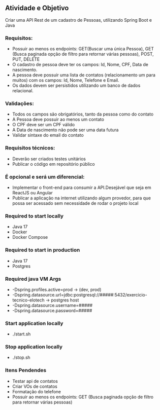 ## Atividade e Objetivo

Criar uma API Rest de um cadastro de Pessoas, utilizando Spring Boot e Java

### Requisitos:

* Possuir ao menos os endpoints: GET(Buscar uma única Pessoa), GET (Busca paginada opção de filtro para retornar várias pessoas), POST, PUT, DELETE
* O cadastro de pessoa deve ter os campos: Id, Nome, CPF, Data de nascimento.
* A pessoa deve possuir uma lista de contatos (relacionamento um para muitos) com os campos: Id, Nome, Telefone e Email.
* Os dados devem ser persistidos utilizando um banco de dados relacional.
### Validações:

* Todos os campos são obrigatórios, tanto da pessoa como do contato
* A Pessoa deve possuir ao menos um contato
* O CPF deve ser um CPF válido
* A Data de nascimento não pode ser uma data futura
* Validar sintaxe do email do contato

### Requisitos técnicos:

* Deverão ser criados testes unitários
* Publicar o código em repositório público

### É opcional e será um diferencial:

* Implementar o front-end para consumir a API.Desejável que seja em ReactJS ou Angular
* Publicar a aplicação na internet utilizando algum provedor, para que possa ser acessado sem necessidade de rodar o projeto local

### Required to start locally
* Java 17
* Docker
* Docker Compose

### Required to start in production 
* Java 17
* Postgres

### Required java VM Args
* -Dspring.profiles.active=prod -> (dev, prod)
* -Dspring.datasource.url=jdbc:postgresql://#####:5432/exercicio-tecnico-elotech -> postgres host
* -Dspring.datasource.username=#####
* -Dspring.datasource.password=#####

### Start application locally
* ./start.sh

### Stop application locally
* ./stop.sh

### Itens Pendendes
* Testar api de contatos
* Criar VOs de contatos
* Formatação do telefone
* Possuir ao menos os endpoints: GET (Busca paginada opção de filtro para retornar várias pessoas)